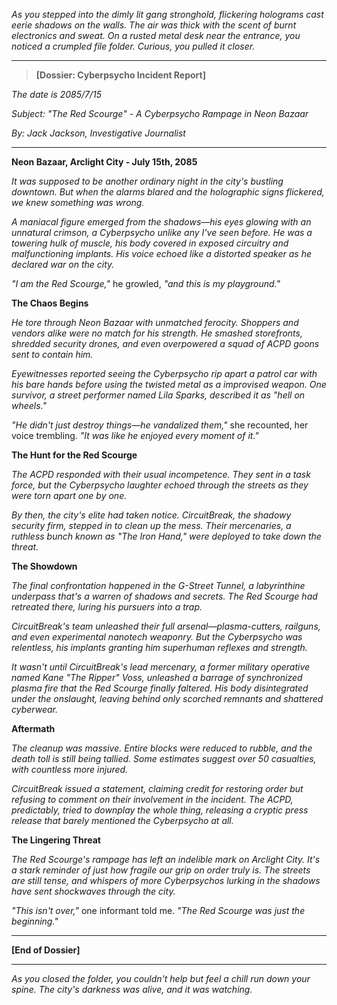 *As you stepped into the dimly lit gang stronghold, flickering holograms cast eerie shadows on the walls. The air was thick with the scent of burnt electronics and sweat. On a rusted metal desk near the entrance, you noticed a crumpled file folder. Curious, you pulled it closer.*

---

> **[Dossier: Cyberpsycho Incident Report]**

*The date is 2085/7/15*

*Subject: "The Red Scourge" - A Cyberpsycho Rampage in Neon Bazaar*

*By: Jack Jackson, Investigative Journalist*

---

**Neon Bazaar, Arclight City - July 15th, 2085**

*It was supposed to be another ordinary night in the city's bustling downtown. But when the alarms blared and the holographic signs flickered, we knew something was wrong.*

*A maniacal figure emerged from the shadows—his eyes glowing with an unnatural crimson, a Cyberpsycho unlike any I've seen before. He was a towering hulk of muscle, his body covered in exposed circuitry and malfunctioning implants. His voice echoed like a distorted speaker as he declared war on the city.*

*"I am the Red Scourge,"* he growled, *"and this is my playground."*

**The Chaos Begins**

*He tore through Neon Bazaar with unmatched ferocity. Shoppers and vendors alike were no match for his strength. He smashed storefronts, shredded security drones, and even overpowered a squad of ACPD goons sent to contain him.*

*Eyewitnesses reported seeing the Cyberpsycho rip apart a patrol car with his bare hands before using the twisted metal as a improvised weapon. One survivor, a street performer named Lila Sparks, described it as "hell on wheels."*

*"He didn't just destroy things—he *vandalized* them,"* she recounted, her voice trembling. *"It was like he enjoyed every moment of it."*

**The Hunt for the Red Scourge**

*The ACPD responded with their usual incompetence. They sent in a task force, but the Cyberpsycho laughter echoed through the streets as they were torn apart one by one.*

*By then, the city's elite had taken notice. CircuitBreak, the shadowy security firm, stepped in to clean up the mess. Their mercenaries, a ruthless bunch known as "The Iron Hand," were deployed to take down the threat.*

**The Showdown**

*The final confrontation happened in the G-Street Tunnel, a labyrinthine underpass that's a warren of shadows and secrets. The Red Scourge had retreated there, luring his pursuers into a trap.*

*CircuitBreak's team unleashed their full arsenal—plasma-cutters, railguns, and even experimental nanotech weaponry. But the Cyberpsycho was relentless, his implants granting him superhuman reflexes and strength.*

*It wasn't until CircuitBreak's lead mercenary, a former military operative named Kane "The Ripper" Voss, unleashed a barrage of synchronized plasma fire that the Red Scourge finally faltered. His body disintegrated under the onslaught, leaving behind only scorched remnants and shattered cyberwear.*

**Aftermath**

*The cleanup was massive. Entire blocks were reduced to rubble, and the death toll is still being tallied. Some estimates suggest over 50 casualties, with countless more injured.*

*CircuitBreak issued a statement, claiming credit for restoring order but refusing to comment on their involvement in the incident. The ACPD, predictably, tried to downplay the whole thing, releasing a cryptic press release that barely mentioned the Cyberpsycho at all.*

**The Lingering Threat**

*The Red Scourge's rampage has left an indelible mark on Arclight City. It's a stark reminder of just how fragile our grip on order truly is. The streets are still tense, and whispers of more Cyberpsychos lurking in the shadows have sent shockwaves through the city.*

*"This isn't over,"* one informant told me. *"The Red Scourge was just the beginning."*

---

**[End of Dossier]**

---

*As you closed the folder, you couldn't help but feel a chill run down your spine. The city's darkness was alive, and it was watching.*